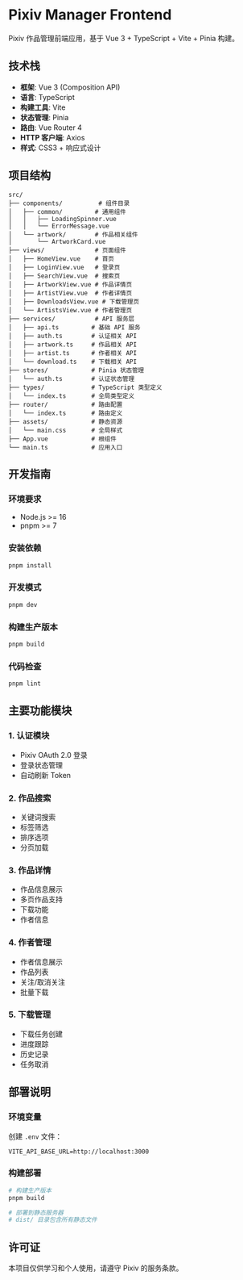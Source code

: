 # Pixiv Manager Frontend

Pixiv 作品管理前端应用，基于 Vue 3 + TypeScript + Vite + Pinia 构建。

## 技术栈

- **框架**: Vue 3 (Composition API)
- **语言**: TypeScript
- **构建工具**: Vite
- **状态管理**: Pinia
- **路由**: Vue Router 4
- **HTTP 客户端**: Axios
- **样式**: CSS3 + 响应式设计

## 项目结构

```
src/
├── components/          # 组件目录
│   ├── common/         # 通用组件
│   │   ├── LoadingSpinner.vue
│   │   └── ErrorMessage.vue
│   └── artwork/        # 作品相关组件
│       └── ArtworkCard.vue
├── views/              # 页面组件
│   ├── HomeView.vue    # 首页
│   ├── LoginView.vue   # 登录页
│   ├── SearchView.vue  # 搜索页
│   ├── ArtworkView.vue # 作品详情页
│   ├── ArtistView.vue  # 作者详情页
│   ├── DownloadsView.vue # 下载管理页
│   └── ArtistsView.vue # 作者管理页
├── services/           # API 服务层
│   ├── api.ts         # 基础 API 服务
│   ├── auth.ts        # 认证相关 API
│   ├── artwork.ts     # 作品相关 API
│   ├── artist.ts      # 作者相关 API
│   └── download.ts    # 下载相关 API
├── stores/            # Pinia 状态管理
│   └── auth.ts        # 认证状态管理
├── types/             # TypeScript 类型定义
│   └── index.ts       # 全局类型定义
├── router/            # 路由配置
│   └── index.ts       # 路由定义
├── assets/            # 静态资源
│   └── main.css       # 全局样式
├── App.vue            # 根组件
└── main.ts            # 应用入口
```

## 开发指南

### 环境要求

- Node.js >= 16
- pnpm >= 7

### 安装依赖

```bash
pnpm install
```

### 开发模式

```bash
pnpm dev
```

### 构建生产版本

```bash
pnpm build
```

### 代码检查

```bash
pnpm lint
```

## 主要功能模块

### 1. 认证模块
- Pixiv OAuth 2.0 登录
- 登录状态管理
- 自动刷新 Token

### 2. 作品搜索
- 关键词搜索
- 标签筛选
- 排序选项
- 分页加载

### 3. 作品详情
- 作品信息展示
- 多页作品支持
- 下载功能
- 作者信息

### 4. 作者管理
- 作者信息展示
- 作品列表
- 关注/取消关注
- 批量下载

### 5. 下载管理
- 下载任务创建
- 进度跟踪
- 历史记录
- 任务取消

## 部署说明

### 环境变量

创建 `.env` 文件：

```env
VITE_API_BASE_URL=http://localhost:3000
```

### 构建部署

```bash
# 构建生产版本
pnpm build

# 部署到静态服务器
# dist/ 目录包含所有静态文件
```

## 许可证

本项目仅供学习和个人使用，请遵守 Pixiv 的服务条款。

